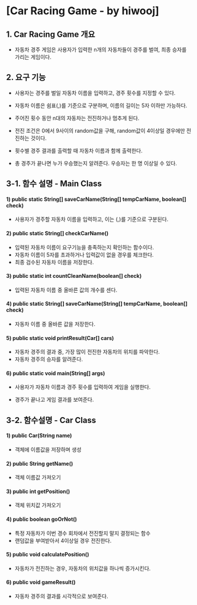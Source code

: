 # [Car Racing Game - by hiwooj]



## 1. Car Racing Game 개요

- 자동차 경주 게임은 사용자가 입력한 n개의 자동차들이 경주를 벌여, 최종 승자를 가리는 게임이다.

  

## 2. 요구 기능

- 사용자는 경주를 벌일 자동차 이름을 입력하고, 경주 횟수를 지정할 수 있다.

- 자동차 이름은 쉼표(,)를 기준으로 구분하며, 이름의 길이는 5자 이하만 가능하다.

- 주어진 횟수 동안 n대의 자동차는 전진하거나 멈추게 된다.

- 전진 조건은 0에서 9사이의 random값을 구해, random값이 4이상일 경우에만 전진하는 것이다. 

- 횟수별 경주 결과를 출력할 때 자동차 이름과 함께 출력한다.

- 총 경주가 끝나면 누가 우승했는지 알려준다. 우승자는 한 명 이상일 수 있다.

  

## 3-1. 함수 설명 - Main Class

#### 1) public static String[] saveCarName(String[] tempCarName, boolean[] check)

- 사용자가 경주할 자동차 이름을 입력하고, 이는 (,)를 기준으로 구분된다.

#### 2) public static String[] checkCarName()

- 입력된 자동차 이름이 요구기능을 충족하는지 확인하는 함수이다.
- 자동차 이름이 5자를 초과하거나 입력값이 없을 경우를 체크한다.
- 최종 검수된 자동차 이름을 저장한다.

#### 3) public static int countCleanName(boolean[] check)

- 입력된 자동차 이름 중 올바른 값의 개수를 센다.

#### 4) public static String[] saveCarName(String[] tempCarName, boolean[] check)

- 자동차 이름 중 올바른 값을 저장한다.

#### 5) public static void printResult(Car[] cars)

- 자동차 경주의 결과 중, 가장 많이 전진한 자동차의 위치를 파악한다.
- 자동차 경주의 승자를 알려준다.

#### 6) public static void main(String[] args)

- 사용자가 자동차 이름과 경주 횟수를 입력하여 게임을 실행한다.

- 경주가 끝나고 게임 결과를 보여준다.

  

## 3-2. 함수설명 - Car Class

#### 1) public Car(String name)

- 객체에 이름값을 저장하며 생성 

#### 2) public String getName()

- 객체 이름값 가져오기

#### 3) public int getPosition()

- 객체 위치값 가져오기

#### 4) public boolean goOrNot()

- 특정 자동차가 이번 경수 회차에서 전진할지 말지 결정되는 함수
- 랜덤값을 부여받아서 4이상일 경우 전진한다.

#### 5) public void calculatePosition()

- 자동차가 전진하는 경우, 자동차의 위치값을 하나씩 증가시킨다.

#### 6) public void gameResult()

- 자동차 경주의 결과를 시각적으로 보여준다.